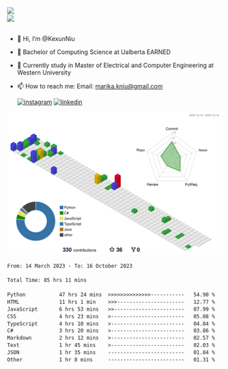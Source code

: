 <a href="https://github.com/anuraghazra/github-readme-stats">
  <img align="center" src="https://github-readme-stats.vercel.app/api?username=KexunNiu&show_icons=true" />
</a>
</br>
<a href="https://github.com/anuraghazra/github-readme-stats">
  <img align="center" src="https://github-readme-stats.vercel.app/api/top-langs/?username=KexunNiu" />
</a>

</br>
</br>

- 👋 Hi, I’m @KexunNiu
- 👀 Bachelor of Computing Science at Ualberta EARNED
- 🌱 Currently study in Master of Electrical and Computer Engineering at Western University
- 📫 How to reach me: Email: marika.kniu@gmail.com
  
  [![instagram](https://github.com/shikhar1020jais1/Git-Social/blob/master/Icons/Instagram1.png (Instagram))][1] [![linkedin](https://github.com/shikhar1020jais1/Git-Social/blob/master/Icons/LinkedIn1.png (LinkedIn))][2]

<!-- To Link your profile to the media buttons -->

[1]: https://www.instagram.com/barryn719_
[2]: https://www.linkedin.com/in/kexun-niu



![](./profile-3d-contrib/profile-gitblock.svg)

<!--START_SECTION:waka-->

```txt
From: 14 March 2023 - To: 16 October 2023

Total Time: 85 hrs 11 mins

Python           47 hrs 24 mins  >>>>>>>>>>>>>>-----------   54.90 %
HTML             11 hrs 1 min    >>>----------------------   12.77 %
JavaScript       6 hrs 53 mins   >>-----------------------   07.99 %
CSS              4 hrs 23 mins   >------------------------   05.08 %
TypeScript       4 hrs 10 mins   >------------------------   04.84 %
C#               3 hrs 20 mins   >------------------------   03.86 %
Markdown         2 hrs 12 mins   >------------------------   02.57 %
Text             1 hr 45 mins    >------------------------   02.03 %
JSON             1 hr 35 mins    -------------------------   01.84 %
Other            1 hr 8 mins     -------------------------   01.31 %
```

<!--END_SECTION:waka-->

